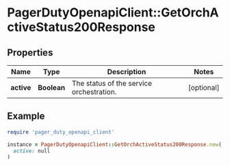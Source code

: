 # PagerDutyOpenapiClient::GetOrchActiveStatus200Response

## Properties

| Name | Type | Description | Notes |
| ---- | ---- | ----------- | ----- |
| **active** | **Boolean** | The status of the service orchestration. | [optional] |

## Example

```ruby
require 'pager_duty_openapi_client'

instance = PagerDutyOpenapiClient::GetOrchActiveStatus200Response.new(
  active: null
)
```

